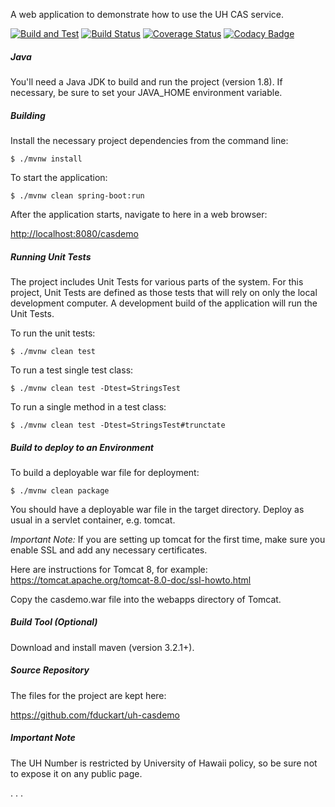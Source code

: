 A web application to demonstrate how to use the UH CAS service.

[![Build and Test](https://github.com/fduckart/uh-casdemo/actions/workflows/build-test.yml/badge.svg)](https://github.com/fduckart/uh-casdemo/actions/workflows/build-test.yml)
[![Build Status](https://travis-ci.org/fduckart/uh-casdemo.png?branch=master)](https://travis-ci.org/fduckart/uh-casdemo)
[![Coverage Status](https://coveralls.io/repos/github/fduckart/uh-casdemo/badge.svg?branch=master)](https://coveralls.io/github/fduckart/uh-casdemo?branch=master)
[![Codacy Badge](https://api.codacy.com/project/badge/Grade/f5fdc71206a64aa4a7dc9ffe9c988cd1)](https://www.codacy.com/manual/fduckart/uh-casdemo?utm_source=github.com&amp;utm_medium=referral&amp;utm_content=fduckart/uh-casdemo&amp;utm_campaign=Badge_Grade)

##### Java
You'll need a Java JDK to build and run the project (version 1.8).
If necessary, be sure to set your JAVA_HOME environment variable.

##### Building
Install the necessary project dependencies from the command line:

    $ ./mvnw install

To start the application:

    $ ./mvnw clean spring-boot:run

After the application starts, navigate to here in a web browser:

<http://localhost:8080/casdemo>

##### Running Unit Tests
The project includes Unit Tests for various parts of the system.
For this project, Unit Tests are defined as those tests that will
rely on only the local development computer.
A development build of the application will run the Unit Tests.

To run the unit tests:

    $ ./mvnw clean test

To run a test single test class:

    $ ./mvnw clean test -Dtest=StringsTest

To run a single method in a test class:

    $ ./mvnw clean test -Dtest=StringsTest#trunctate

##### Build to deploy to an Environment
To build a deployable war file for deployment:

    $ ./mvnw clean package

You should have a deployable war file in the target directory.
Deploy as usual in a servlet container, e.g. tomcat.

_Important Note:_
If you are setting up tomcat for the first time,
make sure you enable SSL and add any necessary certificates.

Here are instructions for Tomcat 8, for example:
<https://tomcat.apache.org/tomcat-8.0-doc/ssl-howto.html>

Copy the casdemo.war file into the webapps directory of Tomcat.

##### Build Tool (Optional)
Download and install maven (version 3.2.1+).

##### Source Repository
The files for the project are kept here:

<https://github.com/fduckart/uh-casdemo>

##### Important Note
The UH Number is restricted by University of Hawaii policy, so be sure not to expose it on any public page.

.
.
.
